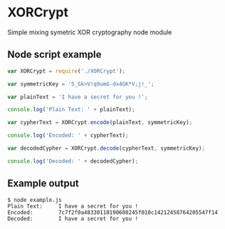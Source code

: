 # XORCrypt
Simple mixing symetric XOR cryptography node module

## Node script example

```javascript
var XORCrypt = require('./XORCrypt');

var symmetricKey = '5_Gk>V!q9umG-dx4GK*V;j!_';

var plainText = 'I have a secret for you !';

console.log('Plain Text: ' + plainText);

var cypherText = XORCrypt.encode(plainText, symmetricKey);

console.log('Encoded: ' + cypherText);

var decodedCypher = XORCrypt.decode(cypherText, symmetricKey);

console.log('Decoded: ' + decodedCypher);
```

## Example output
```
$ node example.js
Plain Text: 	I have a secret for you !
Encoded: 		7c7f2f0a48330110190608245f010c14212458764205547f14
Decoded: 		I have a secret for you !
```
